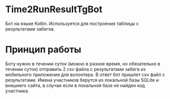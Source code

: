 # Time2RunResultTgBot

Бот на языке Kotlin. Используется для построения таблицы с результатами забегов.

# Принцип работы

Боту нужно в течении суток (можно в разное время, но обязательно в течении суток) отправить 2 csv файла с результатами забега из мобильного приложения для волонтера. В ответ бот пришлет csv файл с результатами. Имена участников берутся из локальной базы SQLite и внешнего сайта, в случае если в локальной базе не найден код участника.
